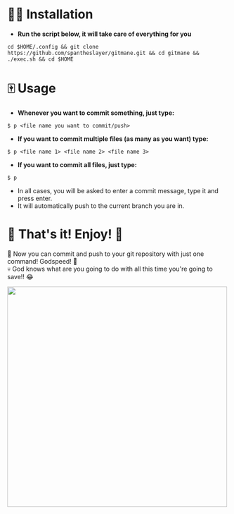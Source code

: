 # ✍🏻 Installation

- **Run the script below, it will take care of everything for you**
```
cd $HOME/.config && git clone https://github.com/spantheslayer/gitmane.git && cd gitmane && ./exec.sh && cd $HOME
```
# 🀄️ Usage
- **Whenever you want to commit something, just type:**
```
$ p <file name you want to commit/push>
```

- **If you want to commit multiple files (as many as you want) type:**
```
$ p <file name 1> <file name 2> <file name 3>
```

- **If you want to commit all files, just type:**
```
$ p
```
- In all cases, you will be asked to enter a commit message, type it and press enter.
- It will automatically push to the current branch you are in.

# 🙈 That's it! Enjoy! 🎉
🌿 Now you can commit and push to your git repository with just one command! Godspeed! 🚀  
💀 God knows what are you going to do with all this time you're going to save!! 😂


<img src="https://github.com/spantheslayer/gitmane/assets/61844611/2dd4edbb-3c7e-47e6-89ba-53fd4d709b07" width="500" height="500">



